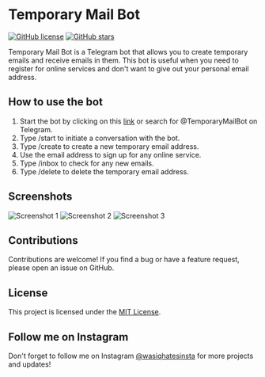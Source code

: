 # Temporary Mail Bot

[![GitHub license](https://img.shields.io/github/license/yourusername/Temporary-Mail-Bot)](https://github.com/yourusername/Temporary-Mail-Bot/blob/main/LICENSE)
[![GitHub stars](https://img.shields.io/github/stars/yourusername/Temporary-Mail-Bot)](https://github.com/yourusername/Temporary-Mail-Bot/stargazers)

Temporary Mail Bot is a Telegram bot that allows you to create temporary emails and receive emails in them. This bot is useful when you need to register for online services and don't want to give out your personal email address.

## How to use the bot

1. Start the bot by clicking on this [link](https://t.me/+iaTYOodcEuU3YjFl) or search for @TemporaryMailBot on Telegram.
2. Type /start to initiate a conversation with the bot.
3. Type /create to create a new temporary email address.
4. Use the email address to sign up for any online service.
5. Type /inbox to check for any new emails.
6. Type /delete to delete the temporary email address.

## Screenshots

![Screenshot 1](screenshots/screenshot1.png)
![Screenshot 2](screenshots/screenshot2.png)
![Screenshot 3](screenshots/screenshot3.png)

## Contributions

Contributions are welcome! If you find a bug or have a feature request, please open an issue on GitHub.

## License

This project is licensed under the [MIT License](https://github.com/yourusername/Temporary-Mail-Bot/blob/main/LICENSE).

## Follow me on Instagram

Don't forget to follow me on Instagram [@wasiqhatesinsta](https://www.instagram.com/wasiqhatesinsta/) for more projects and updates!
